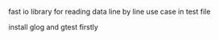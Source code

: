 fast io library for reading data line by line
use case in test file

install glog and gtest firstly
